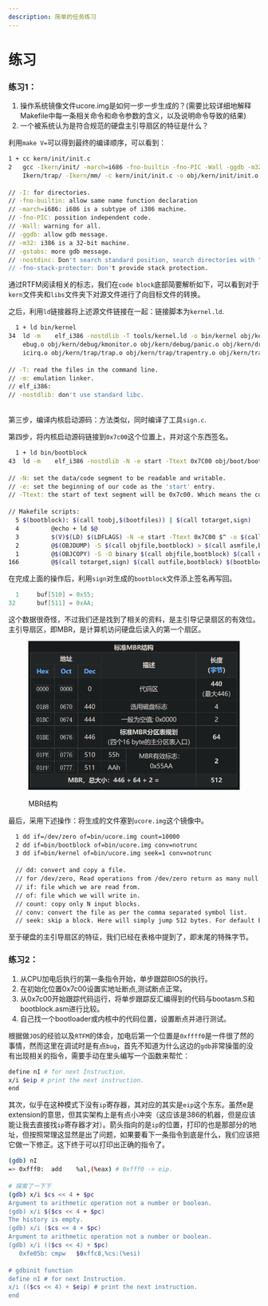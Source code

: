 ```yaml
---
description: 简单的任务练习
---
```


# 练习

### 练习1：

1. 操作系统镜像文件ucore.img是如何一步一步生成的？(需要比较详细地解释Makefile中每一条相关命令和命令参数的含义，以及说明命令导致的结果)
2. 一个被系统认为是符合规范的硬盘主引导扇区的特征是什么？

利用`make V=`可以得到最终的编译顺序，可以看到：

```sh
1 + cc kern/init/init.c
2   gcc -Ikern/init/ -march=i686 -fno-builtin -fno-PIC -Wall -ggdb -m32 -gstabs -nostdinc  -fno-stack-protector -Ilibs/ -Ikern/debug/ -Ikern/driver/ -
    Ikern/trap/ -Ikern/mm/ -c kern/init/init.c -o obj/kern/init/init.o

// -I: for directories.
// -fno-builtin: allow same name function declaration
// -march=i686: i686 is a subtype of i386 machine.
// -fno-PIC: possition independent code.
// -Wall: warning for all.
// -ggdb: allow gdb message.
// -m32: i386 is a 32-bit machine.
// -gstabs: more gdb message.
// -nostdinc: Don't search standard position, search directories with "I" marks.
// -fno-stack-protector: Don't provide stack protection.
```

通过RTFM阅读相关的标志，我们在`code block`底部简要解析如下，可以看到对于`kern`文件夹和`libs`文件夹下对源文件进行了向目标文件的转换。

之后，利用`ld`链接器将上述源文件链接在一起：链接脚本为`kernel.ld`.

```sh
  1 + ld bin/kernel
34  ld -m    elf_i386 -nostdlib -T tools/kernel.ld -o bin/kernel obj/kern/init/init.o obj/kern/libs/readline.o obj/kern/libs/stdio.o obj/kern/debug/kd
    ebug.o obj/kern/debug/kmonitor.o obj/kern/debug/panic.o obj/kern/driver/clock.o obj/kern/driver/console.o obj/kern/driver/intr.o obj/kern/driver/p
    icirq.o obj/kern/trap/trap.o obj/kern/trap/trapentry.o obj/kern/trap/vectors.o obj/kern/mm/pmm.o obj/libs/printfmt.o obj/libs/string.o

// -T: read the files in the command line.
// -m: emulation linker.
// elf_i386: 
// -nostdlib: don't use standard libc.    
    
```

第三步，编译内核启动源码：方法类似，同时编译了工具`sign.c`.

第四步，将内核启动源码链接到`0x7c00`这个位置上，并对这个东西签名。

```sh
  1 + ld bin/bootblock
43  ld -m    elf_i386 -nostdlib -N -e start -Ttext 0x7C00 obj/boot/bootasm.o obj/boot/bootmain.o -o obj/bootblock.o

// -N: set the data/code segment to be readable and writable.
// -e: set the beginning of our code as the 'start' entry.
// -Ttext: the start of text segment will be 0x7c00. Which means the code will be placed here.

// Makefile scripts:
  5 $(bootblock): $(call toobj,$(bootfiles)) | $(call totarget,sign)
  4         @echo + ld $@
  3         $(V)$(LD) $(LDFLAGS) -N -e start -Ttext 0x7C00 $^ -o $(call toobj,bootblock)
  2         @$(OBJDUMP) -S $(call objfile,bootblock) > $(call asmfile,bootblock)
  1         @$(OBJCOPY) -S -O binary $(call objfile,bootblock) $(call outfile,bootblock)
166         @$(call totarget,sign) $(call outfile,bootblock) $(bootblock)
```

在完成上面的操作后，利用`sign`对生成的`bootblock`文件添上签名再写回。

```c
  1     buf[510] = 0x55;
32      buf[511] = 0xAA;
```

这个数据很奇怪，不过我们还是找到了相关的资料，是主引导记录扇区的有效位。主引导扇区，即MBR，是计算机访问硬盘后读入的第一个扇区。

<figure><img src="../../.gitbook/assets/Screenshot 2023-03-24 165508.png" alt=""><figcaption><p>MBR结构</p></figcaption></figure>

最后，采用下述操作：将生成的文件塞到`ucore.img`这个镜像中。

```sh
  1 dd if=/dev/zero of=bin/ucore.img count=10000
  2 dd if=bin/bootblock of=bin/ucore.img conv=notrunc
  3 dd if=bin/kernel of=bin/ucore.img seek=1 conv=notrunc
  
  // dd: convert and copy a file.
  // for /dev/zero, Read operations from /dev/zero return as many null characters (0x00) as requested in the read operation.
  // if: file which we are read from.
  // of: file which we will write in.
  // count: copy only N input blocks.
  // conv: convert the file as per the comma separated symbol list.
  // seek: skip a block. Here will simply jump 512 bytes. For default block size is 512 bytes.
```

至于硬盘的主引导扇区的特征，我们已经在表格中提到了，即末尾的特殊字节。

### 练习2：

1. 从CPU加电后执行的第一条指令开始，单步跟踪BIOS的执行。
2. 在初始化位置0x7c00设置实地址断点,测试断点正常。
3. 从0x7c00开始跟踪代码运行，将单步跟踪反汇编得到的代码与bootasm.S和 bootblock.asm进行比较。
4. 自己找一个bootloader或内核中的代码位置，设置断点并进行测试。

根据做`JOS`的经验以及`RTFM`的体会，加电后第一个位置是`0xffff0`是一件很了然的事情，然而这里在调试时是有点`bug`，首先不知道为什么这边的`gdb`非常操蛋的没有出现相关的指令，需要手动在里头编写一个函数来帮忙：

```sh
define nI # for next Instruction.
x/i $eip # print the next instruction.
end
```

其次，似乎在这种模式下没有`ip`寄存器，其对应的其实是`eip`这个东东。虽然e是extension的意思，但其实架构上是有点小冲突（这应该是386的机器，但是应该能让我去直接找`ip`寄存器才对）。箭头指向的是`ip`的位置，打印的也是那部分的地址，但按照常理这显然是出了问题，如果要看下一条指令到底是什么，我们应该把它做一下修正。这下终于可以打印出正确的指令了。

```sh
(gdb) nI
=> 0xfff0:	add    %al,(%eax) # 0xfff0 -> eip.

# 探索了一下下
(gdb) x/i $cs << 4 + $pc
Argument to arithmetic operation not a number or boolean.
(gdb) x/i $($cs << 4 + $pc)
The history is empty.
(gdb) x/i ($cs << 4 + $pc)
Argument to arithmetic operation not a number or boolean.
(gdb) x/i (($cs << 4) + $pc)
   0xfe05b:	cmpw   $0xffc8,%cs:(%esi)
   
# gdbinit function
define nI # for next Instruction.
x/i (($cs << 4) + $eip) # print the next instruction.
end
```
